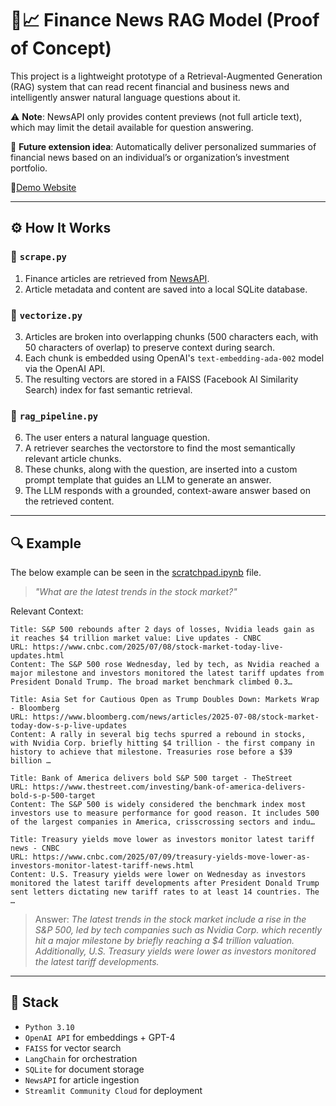 # 🧠📈 Finance News RAG Model (Proof of Concept)

This project is a lightweight prototype of a Retrieval-Augmented Generation (RAG) system that can read recent financial and business news and intelligently answer natural language questions about it.

⚠️ **Note**: NewsAPI only provides content previews (not full article text), which may limit the detail available for question answering.

🔮 **Future extension idea**: Automatically deliver personalized summaries of financial news based on an individual’s or organization’s investment portfolio.

🔗[Demo Website](https://finance-rag.streamlit.app/)

---

## ⚙️ How It Works

### 📰 `scrape.py`
1. Finance articles are retrieved from [NewsAPI](https://newsapi.org/).
2. Article metadata and content are saved into a local SQLite database.

### 🧩 `vectorize.py`
3. Articles are broken into overlapping chunks (500 characters each, with 50 characters of overlap) to preserve context during search.
4. Each chunk is embedded using OpenAI's `text-embedding-ada-002` model via the OpenAI API.
5. The resulting vectors are stored in a FAISS (Facebook AI Similarity Search) index for fast semantic retrieval.

### 🤖 `rag_pipeline.py`
6. The user enters a natural language question.
7. A retriever searches the vectorstore to find the most semantically relevant article chunks.
8. These chunks, along with the question, are inserted into a custom prompt template that guides an LLM to generate an answer.
9. The LLM responds with a grounded, context-aware answer based on the retrieved content.

---

## 🔍 Example

The below example can be seen in the [scratchpad.ipynb](scratchpad.ipynb) file.

> _"What are the latest trends in the stock market?"_

Relevant Context:

    Title: S&P 500 rebounds after 2 days of losses, Nvidia leads gain as it reaches $4 trillion market value: Live updates - CNBC
    URL: https://www.cnbc.com/2025/07/08/stock-market-today-live-updates.html
    Content: The S&P 500 rose Wednesday, led by tech, as Nvidia reached a major milestone and investors monitored the latest tariff updates from President Donald Trump. The broad market benchmark climbed 0.3…

    Title: Asia Set for Cautious Open as Trump Doubles Down: Markets Wrap - Bloomberg
    URL: https://www.bloomberg.com/news/articles/2025-07-08/stock-market-today-dow-s-p-live-updates
    Content: A rally in several big techs spurred a rebound in stocks, with Nvidia Corp. briefly hitting $4 trillion - the first company in history to achieve that milestone. Treasuries rose before a $39 billion …

    Title: Bank of America delivers bold S&P 500 target - TheStreet
    URL: https://www.thestreet.com/investing/bank-of-america-delivers-bold-s-p-500-target
    Content: The S&P 500 is widely considered the benchmark index most investors use to measure performance for good reason. It includes 500 of the largest companies in America, crisscrossing sectors and indu…

    Title: Treasury yields move lower as investors monitor latest tariff news - CNBC
    URL: https://www.cnbc.com/2025/07/09/treasury-yields-move-lower-as-investors-monitor-latest-tariff-news.html
    Content: U.S. Treasury yields were lower on Wednesday as investors monitored the latest tariff developments after President Donald Trump sent letters dictating new tariff rates to at least 14 countries. The …

> Answer: _The latest trends in the stock market include a rise in the S&P 500, led by tech companies such as Nvidia Corp. which recently hit a major milestone by briefly reaching a $4 trillion valuation. Additionally, U.S. Treasury yields were lower as investors monitored the latest tariff developments._

---

## 🧱 Stack

- `Python 3.10`
- `OpenAI API` for embeddings + GPT-4
- `FAISS` for vector search
- `LangChain` for orchestration
- `SQLite` for document storage
- `NewsAPI` for article ingestion
- `Streamlit Community Cloud` for deployment